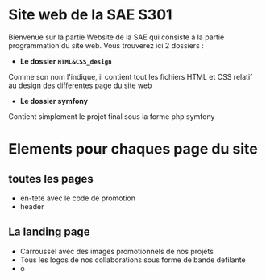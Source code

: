 # Site web de la SAE S301
Bienvenue sur la partie Website de la SAE qui consiste a la partie programmation du site web. Vous trouverez ici 2 dossiers :
- **Le dossier `HTML&CSS_design`**

Comme son nom l'indique, il contient tout les fichiers HTML et CSS relatif au design des differentes page du site web

- **Le dossier symfony**

Contient simplement le projet final sous la forme php symfony

# Elements pour chaques page du site

## toutes les pages

- en-tete avec le code de promotion
- header

## La landing page

- Carroussel avec des images promotionnels de nos projets
- Tous les logos de nos collaborations sous forme de bande defilante
- o